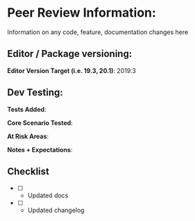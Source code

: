 # Peer Review Information:
Information on any code, feature, documentation changes here

## Editor / Package versioning:
**Editor Version Target (i.e. 19.3, 20.1)**: 2019.3

## Dev Testing:
**Tests Added**: 

**Core Scenario Tested**: 

**At Risk Areas**: 

**Notes + Expectations**: 

## Checklist
- [ ] - Updated docs
- [ ] - Updated changelog

